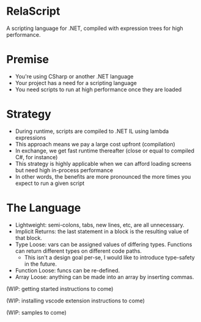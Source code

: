 # RelaScript
A scripting language for .NET, compiled with expression trees for high performance.

# Premise
- You're using CSharp or another .NET language
- Your project has a need for a scripting language
- You need scripts to run at high performance once they are loaded

# Strategy
- During runtime, scripts are compiled to .NET IL using lambda expressions
- This approach means we pay a large cost upfront (compilation) 
- In exchange, we get fast runtime thereafter (close or equal to compiled C#, for instance)
- This strategy is highly applicable when we can afford loading screens but need high in-process performance
- In other words, the benefits are more pronounced the more times you expect to run a given script

# The Language
- Lightweight: semi-colons, tabs, new lines, etc, are all unnecessary.
- Implicit Returns: the last statement in a block is the resulting value of that block.
- Type Loose: vars can be assigned values of differing types. Functions can return different types on different code paths.
  - This isn't a design goal per-se, I would like to introduce type-safety in the future.
- Function Loose: funcs can be re-defined.
- Array Loose: anything can be made into an array by inserting commas.

(WIP: getting started instructions to come)

(WIP: installing vscode extension instructions to come)

(WIP: samples to come)

